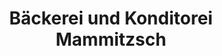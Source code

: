 ---
title: "Bäckerei und Konditorei Mammitzsch"
url: /finsterwalde/baeckerei-und-konditorei-mammitzsch/
shop: Bäckerei
---